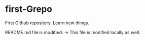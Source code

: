 # first-Grepo
First Github repository. Learn new things.

README.md file is modified. -> This file is modified locally as well.
